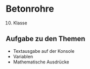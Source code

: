 # Betonrohre

10. Klasse

## Aufgabe zu den Themen
* Textausgabe auf der Konsole
* Variablen
* Mathematische Ausdrücke
